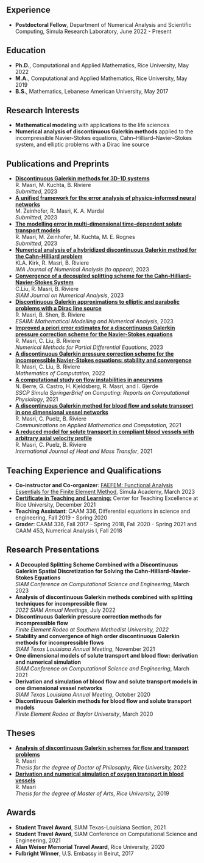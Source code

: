 ## Experience 
- **Postdoctoral Fellow**, Department of Numerical Analysis and Scientific Computing, Simula Research Laboratory, June 2022 - Present

## Education 
- **Ph.D.**, Computational and Applied Mathematics, Rice University, May 2022 
- **M.A.**,  Computational and Applied Mathematics, Rice University, May 2019 
- **B.S.**,  Mathematics, Lebanese American University, May 2017 

## Research Interests 
-  **Mathematical modeling** with applications to the life sciences   
-  **Numerical analysis of discontinuous Galerkin methods** applied to the incompressible Navier-Stokes equations, Cahn–Hilliard–Navier–Stokes system, and elliptic problems with a Dirac line source  

## Publications and Preprints  
- [**Discontinuous Galerkin methods for 3D-1D systems**](https://arxiv.org/abs/2312.16565) <br />
R. Masri,  M. Kuchta, B. Riviere <br />
*Submitted*, 2023 
- [**A unified framework for the error analysis of physics-informed neural networks**](https://arxiv.org/pdf/2311.00529.pdf) <br />
M. Zeinhofer, R. Masri, K. A. Mardal <br />
  *Submitted*, 2023 
- [**The modelling error in multi-dimensional time-dependent solute transport models**](https://arxiv.org/pdf/2303.17999.pdf)<br />
R. Masri, M. Zeinhofer, M. Kuchta, M. E. Rognes<br />
  *Submitted*, 2023 
- [**Numerical analysis of a hybridized discontinuous Galerkin method for the Cahn–Hilliard problem**](https://arxiv.org/pdf/2302.13896.pdf)<br /> 
KLA. Kirk, R. Masri, B. Riviere  
 *IMA Journal of Numerical Analysis (to appear)*, 2023
- [**Convergence of a decoupled splitting scheme for the Cahn-Hilliard-Navier-Stokes System**](https://epubs.siam.org/doi/10.1137/22M1528069)<br /> 
 C.Liu, R. Masri, B. Riviere  
*SIAM Journal on Numerical Analysis*, 2023 
- [**Discontinuous Galerkin approximations to elliptic and parabolic problems with a Dirac line source**](https://www.esaim-m2an.org/component/article?access=doi&doi=10.1051/m2an/2022095)<br />
R. Masri, B. Shen, B. Riviere        
*ESAIM: Mathematical Modelling and Numerical Analysis*, 2023 
- [**Improved a priori error estimates for a discontinuous Galerkin pressure correction scheme for the Navier-Stokes equations**](https://onlinelibrary.wiley.com/doi/10.1002/num.23002)  
 R. Masri, C. Liu, B. Riviere        
*Numerical Methods for Partial Differential Equations*, 2023  
-  [**A discontinuous Galerkin pressure correction scheme for the incompressible Navier-Stokes equations: stability and convergence**](https://www.ams.org/journals/mcom/0000-000-00/S0025-5718-2022-03731-5/)   
R. Masri, C. Liu, B. Riviere        
*Mathematics of Computation*, 2022  
-  [**A computational study on flow instabilities in aneurysms**](https://link.springer.com/book/9783031051654)       
N. Berre, G. Castro, H. Kjeldsberg, R. Masri, and I. Gjerde    
*SSCP Simula SpringerBrief on Computing: Reports on Computational Physiology*, 2021
- [**A discontinuous Galerkin method for blood flow and solute transport in one dimensional vessel networks**](https://link.springer.com/article/10.1007/s42967-021-00126-5)  
R. Masri, C. Puelz, B. Riviere  
*Communications on Applied Mathematics and Computation,* 2021
- [**A reduced model for solute transport in compliant blood vessels with arbitrary axial velocity profile**](https://www.sciencedirect.com/science/article/pii/S0017931021004828)  
R. Masri, C. Puelz, B. Riviere  
*International Journal of Heat and Mass Transfer*, 2021 

## Teaching Experience and Qualifications 
- **Co-instructor and Co-organizer**:
 [FAEFEM: Functional Analysis Essentials for the Finite Element Method](https://www.simula.no/education/courses/faefem-functional-analysis-essentials-finite-element-method), Simula Academy, March 2023
- [**Certificate in Teaching and Learning:**](https://cte.rice.edu/grads) Center for Teaching Excellence at Rice University, December 2021 
- **Teaching Assistant**:  CAAM 336, Differential equations in science and engineering,
Fall 2019 - Spring 2020
- **Grader**:  CAAM 336, Fall 2017 - Spring 2018, Fall 2020 - Spring 2021 and CAAM 453, Numerical Analysis I, Fall 2018

## Research Presentations 
- **A Decoupled Splitting Scheme Combined with a Discontinuous Galerkin Spatial Discretization for Solving the Cahn-Hilliard-Navier-Stokes Equations**<br>
  *SIAM Conference on Computational Science and Engineering*, March 2023
- **Analysis of discontinuous Galerkin methods combined with splitting techniques for incompressible flow**<br />
 *2022 SIAM Annual Meetings*, July 2022
- **Discontinuous Galerkin pressure correction methods for incompressible flow**<br /> 
*Finite Element Rodeo at Southern Methodist University, 2022* 
- **Stability and convergence of high order discontinuous Galerkin methods for incompressible flows**  
 *SIAM Texas Louisiana Annual Meeting*, November 2021
- **One dimensional models of solute transport and blood flow: derivation and numerical simulation** <br /> 
  *SIAM Conference on Computational Science and Engineering*, March 2021
- **Derivation and simulation of blood flow and solute transport models in one dimensional vessel networks** <br />
   *SIAM Texas Louisiana Annual Meeting*, October 2020
 - **Discontinuous Galerkin methods for blood flow and solute transport models** 
 <br /> *Finite Element Rodeo at Baylor University*, March 2020

## Theses 
- [**Analysis of discontinuous Galerkin schemes for flow and transport problems**](https://scholarship.rice.edu/handle/1911/113379) <br />
R. Masri  <br />
*Thesis for the degree of Doctor of Philosophy, Rice University,* 2022 
- [**Derivation and numerical simulation of oxygen transport in blood vessels**](https://scholarship.rice.edu/handle/1911/107400)    
R. Masri  
*Thesis for the degree of Master of Arts, Rice University,* 2019 <!--[link to thesis](https://scholarship.rice.edu/handle/1911/107400).-->

## Awards 
-  **Student Travel Award**, SIAM Texas-Louisiana Section, 2021 
-  **Student Travel Award**, SIAM Conference on Computational Science and Engineering, 2021
-  **Alan Weiser Memorial Travel Award**, Rice University, 2020
-  **Fulbright Winner**, U.S. Embassy in Beirut, 2017
